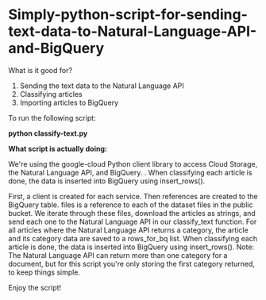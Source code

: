 # Simply-python-script-for-sending-text-data-to-Natural-Language-API-and-BigQuery
What is it good for? 
1. Sending the text data to the Natural Language API 
2. Classifying articles 
3. Importing articles to BigQuery


To run the following script:

**python classify-text.py**



**What script is actually doing:**

We're using the google-cloud Python client library to access Cloud Storage, the Natural Language API, and BigQuery. . When classifying each article is done, the data is inserted into BigQuery using insert_rows().

First, a client is created for each service.
Then references are created to the BigQuery table.
files is a reference to each of the dataset files in the public bucket.
We iterate through these files, download the articles as strings, and send each one to the Natural Language API in our classify_text function.
For all articles where the Natural Language API returns a category, the article and its category data are saved to a rows_for_bq list.
When classifying each article is done, the data is inserted into BigQuery using insert_rows().
Note: The Natural Language API can return more than one category for a document, but for this script you're only storing the first category returned, to keep things simple.

Enjoy the script!
